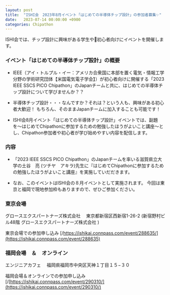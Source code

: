 ```yaml
---
layout: post
title:  "ISHI会　2023年8月イベント「はじめての半導体チップ設計」の参加者募集✨"
date:   2023-07-14 00:00:00 +0900
categories: Chipathon
---
```


ISHI会では、チップ設計に興味がある学生や🔰初心者向けにイベントを開催します。


### イベント「はじめての半導体チップ設計」の概要

* IEEE（アイ・トルプル・イー：アメリカ合衆国に本部を置く電気・情報工学分野の学術研究団体【米国電気電子学会】）が初心者向けに開催する「2023 IEEE SSCS PICO Chipathon」のJapanチームと共に、はじめての半導体チップ設計について学びませんか？？

* 半導体チップ設計・・・なんですか？それは？という人も、興味がある初心者大歓迎！ もちろん、そのままJapanチームに加入することも可能です！

* ISHI会8月イベント「はじめての半導体チップ設計」イベントでは、副題を〜はじめてChipathonに参加するための勉強したほうがよいこと講座〜とし、Chipathon参加者や初心者が学び始めやすい内容を配信します。


### 内容
* 「2023 IEEE SSCS PICO Chipathon」のJapanチームを率いる滋賀県立大学の土谷　亮 (ツチヤ　アキラ)先生に『はじめてChipathonに参加するための勉強したほうがよいこと講座』を実施していだだきます。

* なお、このイベントはISHI会の８月イベントとして実施されます。 今回は東京と福岡で現地参加枠もありますので、ぜひご参加ください。 


### 東京会場

グロースエクスパートナーズ株式会社
　東京都新宿区西新宿1-26-2 (新宿野村ビル48階 グロースエクスパートナーズ株式会社 )

東京会場での参加申し込み  [/https://ishikai.connpass.com/event/288635/](https://ishikai.connpass.com/event/288635)


### 福岡会場　＆　オンライン

 エンジニアカフェ
　福岡県福岡市中央区天神１丁目１５−３０

  福岡会場＆オンラインでの参加申し込み　 [/[https://ishikai.connpass.com/event/290310/](https://ishikai.connpass.com/event/290310/)
